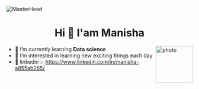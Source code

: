 ![MasterHead](https://media0.giphy.com/headers/GitHub/w8ZJLtJbmuph.gif)
<h1 align="center">Hi 👋 I'am Manisha</h1>
<img align="right" alt="photo" width="100" src="https://cdn2.iconfinder.com/data/icons/professions-vivid-vol-2/256/Programmer_Female-1024.png">



- 🌱 I’m currently learning **Data science**
- 👀 I’m interested in learning new exciting things each day
- 👯 linkedin :- https://www.linkedin.com/in/manisha-a855ab265/

<p align="left">
</p>
